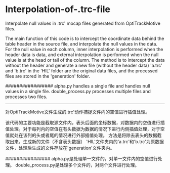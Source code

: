 # Interpolation-of-.trc-file
Interpolate null values in .trc' mocap files generated from OptiTrackMotive files.

The main function of this code is to intercept the coordinate data behind the table header in the source file, and interpolate the null values in the data. For the null value in each column, inner interpolation is performed when the header data is data, and external interpolation is performed when the null value is at the head or tail of the column.
The method is to intercept the data without the header and generate a new file (without the header data)
'a.trc' and 'b.trc' in the 'HIL' folder are the original data files, and the processed files are stored in the 'generation' folder.

#################
alpha.py handles a single file and handles null values in a single file.
double_process.py processes multiple files and processes two files.

------------------------------------------------------------------------------------------------------------------------------------------------------------------------------------------------------------------------------------------------------------

对OptiTrackMotive文件生成的.trc'动作捕捉文件内的空值进行插值处理。

该代码的主要功能是截取源文件内，表头后面的坐标数据，对数据内的空值进行插值处理。对于每列内的空值在有头数据为数据的情况下进行内侧插值处理，对于空值就处在该列的头或者尾的情况进行外部插值处理。
方法是将除去表头的数据截取出来，生成新的文件（不含表头数据）
'HIL'文件夹内的'a.trc'和'b.trc'为原数据文件，处理后生成的文件存放在'generation'文件夹内。

################
alpha.py是处理单一文件的，对单一文件内的空值进行处理。
double_process.py是处理多个文件的，对两个文件进行处理。
